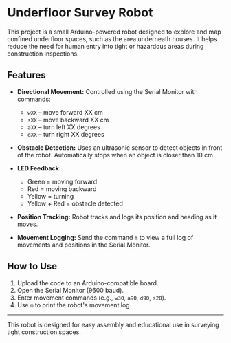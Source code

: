 # Underfloor Survey Robot

This project is a small Arduino-powered robot designed to explore and map confined underfloor spaces, such as the area underneath houses. It helps reduce the need for human entry into tight or hazardous areas during construction inspections.

## Features

- **Directional Movement:** Controlled using the Serial Monitor with commands:
  - `wXX` – move forward XX cm  
  - `sXX` – move backward XX cm  
  - `aXX` – turn left XX degrees  
  - `dXX` – turn right XX degrees  

- **Obstacle Detection:** Uses an ultrasonic sensor to detect objects in front of the robot. Automatically stops when an object is closer than 10 cm.

- **LED Feedback:**
  - Green = moving forward  
  - Red = moving backward  
  - Yellow = turning  
  - Yellow + Red = obstacle detected  

- **Position Tracking:** Robot tracks and logs its position and heading as it moves.

- **Movement Logging:** Send the command `m` to view a full log of movements and positions in the Serial Monitor.

## How to Use

1. Upload the code to an Arduino-compatible board.
2. Open the Serial Monitor (9600 baud).
3. Enter movement commands (e.g., `w30`, `a90`, `d90`, `s20`).
4. Use `m` to print the robot's movement log.

---

This robot is designed for easy assembly and educational use in surveying tight construction spaces.

